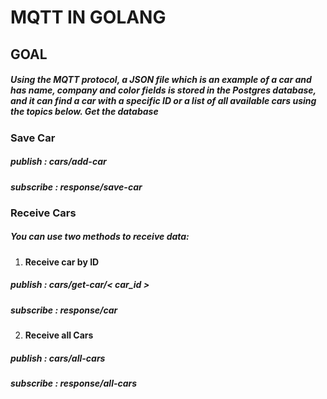 # MQTT IN GOLANG

## GOAL

#####   Using the MQTT protocol, a JSON file which is an example of a car and has name, company and color fields is stored in the Postgres database, and it can find a car with a specific ID or a list of all available cars using the topics below. Get the database

### Save Car

#####   publish :  *cars/add-car*  
#####   subscribe : *response/save-car*

### Receive Cars

#####   You can use two methods to receive data:

1. #### Receive car by ID
  #####  publish : *cars/get-car/< car_id >*
  #####  subscribe : *response/car*

2. #### Receive all Cars
  #####   publish : *cars/all-cars*
  #####   subscribe : *response/all-cars*
